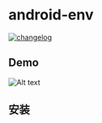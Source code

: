 # android-env

[![changelog][changelog-image]][changelog-url]

## Demo

![Alt text](https://raw.githubusercontent.com/wya-team/android-env/master/demo.gif)

## 安装

```
```


<!--  以下内容无视  -->
[changelog-image]: https://img.shields.io/badge/changelog-md-blue.svg
[changelog-url]: CHANGELOG.md
